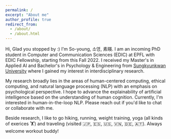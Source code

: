 ```yaml
---
permalink: /
excerpt: "About me"
author_profile: true
redirect_from: 
  - /about/
  - /about.html
---
```



Hi, Glad you stopped by :) I'm So-young, 소영, 素暎. 
I am an incoming PhD student in Computer and Communication Sciences (EDIC) at EPFL with EDIC Fellowship, starting from this Fall 2022. I received my Master's in Applied AI and Bachelor's in Psychology & Engineering from [Sungkyunkwan University](https://en.wikipedia.org/wiki/Sungkyunkwan_University) where I gained my interest in interdisciplinary research. 

My research broadly lies in the areas of human-centered computing, ethical computing, and natural language processing (NLP) with an emphasis on psychological perspective. I hope to advance the explainability of artificial intelligence based on the understanding of human cognition. Currently, I'm interested in human-in-the-loop NLP. Please reach out if you'd like to chat or collaborate with me. 

Beside research, I like to go hiking, running, weight training, yoga (all kinds of exerices 🏋️) and traveling (visited 🇯🇵, 🇪🇸, 🇺🇸, 🇻🇳, 🇩🇪, 🇦🇹). Always welcome workout buddy!
